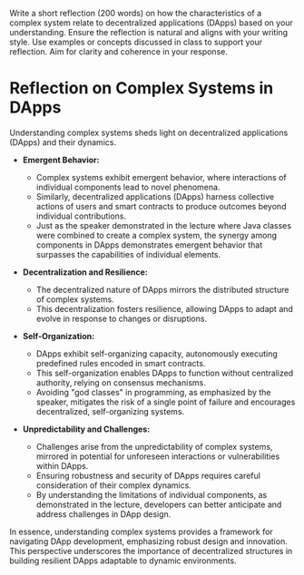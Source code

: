 Write a short reflection (200 words) on how the characteristics of a complex system relate to decentralized applications (DApps) based on your understanding. Ensure the reflection is natural and aligns with your writing style. Use examples or concepts discussed in class to support your reflection. Aim for clarity and coherence in your response.


# Reflection on Complex Systems in DApps

Understanding complex systems sheds light on decentralized applications (DApps) and their dynamics.

- **Emergent Behavior:**
  - Complex systems exhibit emergent behavior, where interactions of individual components lead to novel phenomena.
  - Similarly, decentralized applications (DApps) harness collective actions of users and smart contracts to produce outcomes beyond individual contributions.
  - Just as the speaker demonstrated in the lecture where Java classes were combined to create a complex system, the synergy among components in DApps demonstrates emergent behavior that surpasses the capabilities of individual elements.

- **Decentralization and Resilience:**
  - The decentralized nature of DApps mirrors the distributed structure of complex systems.
  - This decentralization fosters resilience, allowing DApps to adapt and evolve in response to changes or disruptions.

- **Self-Organization:**
  - DApps exhibit self-organizing capacity, autonomously executing predefined rules encoded in smart contracts.
  - This self-organization enables DApps to function without centralized authority, relying on consensus mechanisms.
  - Avoiding "god classes" in programming, as emphasized by the speaker, mitigates the risk of a single point of failure and encourages decentralized, self-organizing systems.

- **Unpredictability and Challenges:**
  - Challenges arise from the unpredictability of complex systems, mirrored in potential for unforeseen interactions or vulnerabilities within DApps.
  - Ensuring robustness and security of DApps requires careful consideration of their complex dynamics.
  - By understanding the limitations of individual components, as demonstrated in the lecture, developers can better anticipate and address challenges in DApp design.


In essence, understanding complex systems provides a framework for navigating DApp development, emphasizing robust design and innovation. This perspective underscores the importance of decentralized structures in building resilient DApps adaptable to dynamic environments.